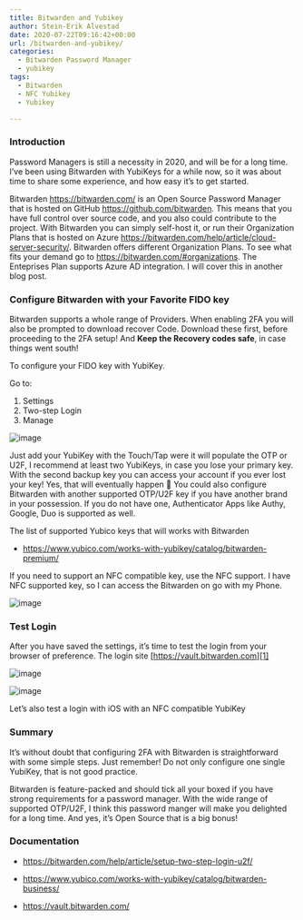 ```yaml
---
title: Bitwarden and Yubikey
author: Stein-Erik Alvestad
date: 2020-07-22T09:16:42+00:00
url: /bitwarden-and-yubikey/
categories:
  - Bitwarden Password Manager
  - yubikey
tags:
  - Bitwarden
  - NFC Yubikey
  - Yubikey

---
```


### Introduction

Password Managers is still a necessity in 2020, and will be for a long time. I&#8217;ve been using Bitwarden with YubiKeys for a while now, so it was about time to share some experience, and how easy it&#8217;s to get started. 

Bitwarden <a href="https://bitwarden.com/" target="_blank" rel="noreferrer noopener">https://bitwarden.com/</a> is an Open Source Password Manager that is hosted on GitHub <a aria-label="undefined (opens in a new tab)" href="https://github.com/bitwarden" target="_blank" rel="noreferrer noopener">https://github.com/bitwarden</a>. This means that you have full control over source code, and you also could contribute to the project. With Bitwarden you can simply self-host it, or run their Organization Plans that is hosted on Azure <a aria-label="undefined (opens in a new tab)" href="https://bitwarden.com/help/article/cloud-server-security/" target="_blank" rel="noreferrer noopener">https://bitwarden.com/help/article/cloud-server-security/</a>. Bitwarden offers different Organization Plans. To see what fits your demand go to <a aria-label="undefined (opens in a new tab)" href="https://bitwarden.com/#organizations" target="_blank" rel="noreferrer noopener">https://bitwarden.com/#organizations</a>. The Enteprises Plan supports Azure AD integration. I will cover this in another blog post.  


### Configure Bitwarden with your Favorite FIDO key

Bitwarden supports a whole range of Providers. When enabling 2FA you will also be prompted to download recover Code. Download these first, before proceeding to the 2FA setup! And **Keep the Recovery codes safe**, in case things went south! 

To configure your FIDO key with YubiKey.  
  
Go to:  
1) Settings  
2) Two-step Login  
3) Manage

![image](/wp-content/uploads/2020/07/image-7-1024x741.png)


Just add your YubiKey with the Touch/Tap were it will populate the OTP or U2F, I recommend at least two YubiKeys, in case you lose your primary key. With the second backup key you can access your account if you ever lost your key! Yes, that will eventually happen 🙂 You could also configure Bitwarden with another supported OTP/U2F key if you have another brand in your possession. If you do not have one, Authenticator Apps like Authy, Google, Duo is supported as well. 

The list of supported Yubico keys that will works with Bitwarden 
* https://www.yubico.com/works-with-yubikey/catalog/bitwarden-premium/

If you need to support an NFC compatible key, use the NFC support. I have NFC supported key, so I can access the Bitwarden on go with my Phone.

![image](/wp-content/uploads/2020/07/image-2.png)


### Test Login

After you have saved the settings, it&#8217;s time to test the login from your browser of preference. The login site&nbsp;[https://vault.bitwarden.com][1]

![image](/wp-content/uploads/2020/07/image-6.png)

![image](/wp-content/uploads/2020/07/image-5.png)


Let&#8217;s also test a login with iOS with an NFC compatible YubiKey

### Summary

It&#8217;s without doubt that configuring 2FA with Bitwarden is straightforward with some simple steps. Just remember! Do not only configure one single YubiKey, that is not good practice.

Bitwarden is feature-packed and should tick all your boxed if you have strong requirements for a password manager. With the wide range of supported OTP/U2F, I think this password manger will make you delighted for a long time. And yes, it&#8217;s Open Source that is a big bonus! 

### Documentation

  * <a aria-label="undefined (opens in a new tab)" href="https://bitwarden.com/help/article/setup-two-step-login-u2f/" target="_blank" rel="noreferrer noopener">https://bitwarden.com/help/article/setup-two-step-login-u2f/</a>
  * <https://www.yubico.com/works-with-yubikey/catalog/bitwarden-business/>

* https://vault.bitwarden.com/